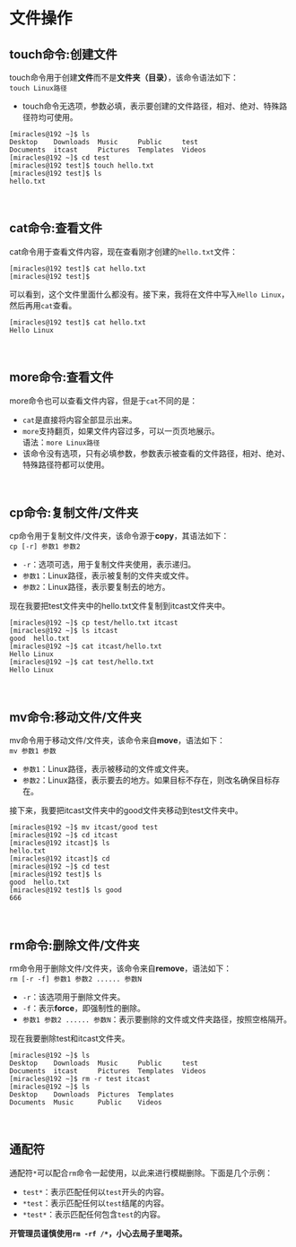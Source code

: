 # 文件操作
## touch命令:创建文件
touch命令用于创建**文件**而不是**文件夹（目录）**，该命令语法如下：  
`touch Linux路径`
- touch命令无选项，参数必填，表示要创建的文件路径，相对、绝对、特殊路径符均可使用。
```
[miracles@192 ~]$ ls
Desktop    Downloads  Music     Public     test
Documents  itcast     Pictures  Templates  Videos
[miracles@192 ~]$ cd test
[miracles@192 test]$ touch hello.txt
[miracles@192 test]$ ls
hello.txt
```
<br>

## cat命令:查看文件
cat命令用于查看文件内容，现在查看刚才创建的`hello.txt`文件：
```
[miracles@192 test]$ cat hello.txt
[miracles@192 test]$ 
```
可以看到，这个文件里面什么都没有。接下来，我将在文件中写入`Hello Linux`，然后再用`cat`查看。
```
[miracles@192 test]$ cat hello.txt
Hello Linux
```
<br>

## more命令:查看文件
more命令也可以查看文件内容，但是于`cat`不同的是：
- `cat`是直接将内容全部显示出来。
- `more`支持翻页，如果文件内容过多，可以一页页地展示。  
语法：`more Linux路径`
- 该命令没有选项，只有必填参数，参数表示被查看的文件路径，相对、绝对、特殊路径符都可以使用。
<br>

## cp命令:复制文件/文件夹
cp命令用于复制文件/文件夹，该命令源于**copy**，其语法如下：  
`cp [-r] 参数1 参数2`
- `-r`：选项可选，用于复制文件夹使用，表示递归。
- `参数1`：Linux路径，表示被复制的文件夹或文件。
- `参数2`：Linux路径，表示要复制去的地方。

现在我要把test文件夹中的hello.txt文件复制到itcast文件夹中。
```
[miracles@192 ~]$ cp test/hello.txt itcast
[miracles@192 ~]$ ls itcast
good  hello.txt
[miracles@192 ~]$ cat itcast/hello.txt
Hello Linux
[miracles@192 ~]$ cat test/hello.txt
Hello Linux
```
<br>

## mv命令:移动文件/文件夹
mv命令用于移动文件/文件夹，该命令来自**move**，语法如下：  
`mv 参数1 参数`
- `参数1`：Linux路径，表示被移动的文件或文件夹。
- `参数2`：Linux路径，表示要去的地方。如果目标不存在，则改名确保目标存在。

接下来，我要把itcast文件夹中的good文件夹移动到test文件夹中。
```
[miracles@192 ~]$ mv itcast/good test
[miracles@192 ~]$ cd itcast
[miracles@192 itcast]$ ls
hello.txt
[miracles@192 itcast]$ cd
[miracles@192 ~]$ cd test
[miracles@192 test]$ ls
good  hello.txt
[miracles@192 test]$ ls good
666
```
<br>

## rm命令:删除文件/文件夹
rm命令用于删除文件/文件夹，该命令来自**remove**，语法如下：  
`rm [-r -f] 参数1 参数2 ...... 参数N`
- `-r`：该选项用于删除文件夹。
- `-f`：表示**force**，即强制性的删除。
- `参数1 参数2 ...... 参数N`：表示要删除的文件或文件夹路径，按照空格隔开。  

现在我要删除test和itcast文件夹。
```
[miracles@192 ~]$ ls
Desktop    Downloads  Music     Public     test
Documents  itcast     Pictures  Templates  Videos
[miracles@192 ~]$ rm -r test itcast
[miracles@192 ~]$ ls
Desktop    Downloads  Pictures  Templates
Documents  Music      Public    Videos
```
<br>

## 通配符
通配符`*`可以配合`rm`命令一起使用，以此来进行模糊删除。下面是几个示例：
- `test*`：表示匹配任何以`test`开头的内容。
- `*test`：表示匹配任何以`test`结尾的内容。
- `*test*`：表示匹配任何包含`test`的内容。

**开管理员谨慎使用`rm -rf /*`，小心去局子里喝茶。**
